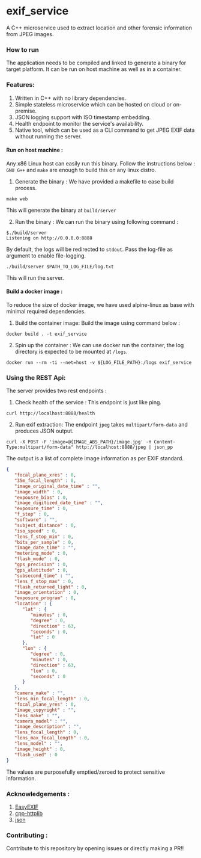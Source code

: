 # exif_service
A C++ microservice used to extract location and other forensic information from JPEG images.

### How to run 
The application needs to be compiled and linked to generate a binary for target platform. It can be run on host machine as well as in a container.

### Features:
1. Written in C++ with no library dependencies.
2. Simple stateless microservice which can be hosted on cloud or on-premise.
3. JSON logging support with ISO timestamp embedding.
4. Health endpoint to monitor the service's availability.
5. Native tool, which can be used as a CLI command to get JPEG EXIF data without running the server.

#### Run on host machine :
Any x86 Linux host can easily run this binary. Follow the instructions below :
`GNU G++` and `make` are enough to build this on any linux distro. 

1. Generate the binary :
We have provided a makefile to ease build process. 
```
make web
```
This will generate the binary at `build/server`

2. Run the binary :
We can run the binary using following command :
```
$./build/server
Listening on http://0.0.0.0:8888

```
By default, the logs will be redirected to `stdout`. Pass the log-file as argument to enable file-logging.
```
./build/server $PATH_TO_LOG_FILE/log.txt
```

This will run the server. 

#### Build a docker image :
To reduce the size of docker image, we have used alpine-linux as base with minimal required dependencies.

1. Build the container image:
Build the image using command below :
```
docker build . -t exif_service
```

2. Spin up the container :
We can use docker run the container, the log directory is expected to be mounted at `/logs`.
```
docker run --rm -ti --net=host -v ${LOG_FILE_PATH}:/logs exif_service
```

### Using the REST Api:
The server provides two rest endpoints :
1. Check health of the service :
This endpoint is just like ping.
```
curl http://localhost:8888/health
```

2. Run exif extraction:
The endpoint `jpeg` takes `multipart/form-data` and produces JSON output.
```
curl -X POST -F 'image=@{IMAGE_ABS_PATH}/image.jpg' -H Content-Type:multipart/form-data" http://localhost:8888/jpeg | json_pp
```

The output is a list of complete image information as per EXIF standard.

```json
{
   "focal_plane_xres" : 0,
   "35m_focal_length" : 0,
   "image_original_date_time" : "",
   "image_width" : 0,
   "expousre_bias" : 0,
   "image_digitized_date_time" : "",
   "exposure_time" : 0,
   "f_stop" : 0,
   "software" : "",
   "subject_distance" : 0,
   "iso_speed" : 0,
   "lens_f_stop_min" : 0,
   "bits_per_sample" : 0,
   "image_date_time" : "",
   "metering_mode" : 0,
   "flash_mode" : 0,
   "gps_precision" : 0,
   "gps_alatitude" : 0,
   "subsecond_time" : "",
   "lens_f_stop_max" : 0,
   "flash_returned_light" : 0,
   "image_orientation" : 0,
   "exposure_program" : 0,
   "location" : {
      "lat" : {
         "minutes" : 0,
         "degree" : 0,
         "direction" : 63,
         "seconds" : 0,
         "lat" : 0
      },
      "lon" : {
         "degree" : 0,
         "minutes" : 0,
         "direction" : 63,
         "lon" : 0,
         "seconds" : 0
      }
   },
   "camera_make" : "",
   "lens_min_focal_length" : 0,
   "focal_plane_yres" : 0,
   "image_copyright" : "",
   "lens_make" : "",
   "camera_model" : "",
   "image_description" : "",
   "lens_focal_length" : 0,
   "lens_max_focal_length" : 0,
   "lens_model" : "",
   "image_height" : 0,
   "flash_used" : 0
}
```
The values are purposefully emptied/zeroed to protect sensitive information.

### Acknowledgements :
1. [EasyEXIF](https://github.com/mayanklahiri/easyexif)
2. [cpp-httplib](https://github.com/yhirose/cpp-httplib)
3. [json](https://github.com/nlohmann/json)

### Contributing :
Contribute to this repository by opening issues or directly making a PR!!